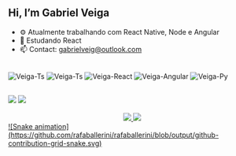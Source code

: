 ## Hi, I’m Gabriel Veiga
- ⚙️ Atualmente trabalhando com React Native, Node e Angular
- 🌱 Estudando React
- 📫 Contact: gabrielveig@outlook.com

<div style="display: inline_block"><br>
  <img align="center" alt="Veiga-Ts" height="30" width="40" src="https://cdn.jsdelivr.net/gh/devicons/devicon/icons/javascript/javascript-original.svg" />
  <img align="center" alt="Veiga-Ts" height="30" width="40" src="https://cdn.jsdelivr.net/gh/devicons/devicon/icons/typescript/typescript-original.svg" />
  <img align="center" alt="Veiga-React" height="30" width="40" src="https://cdn.jsdelivr.net/gh/devicons/devicon/icons/react/react-original.svg" />
  <img align="center" alt="Veiga-Angular" height="30" width="40" src="https://cdn.jsdelivr.net/gh/devicons/devicon/icons/angularjs/angularjs-original.svg" />
  <img align="center" alt="Veiga-Py" height="30" width="40" src="https://cdn.jsdelivr.net/gh/devicons/devicon/icons/python/python-plain.svg" />
</div>

##

<div> 
  <a href = "mailto:veigabriel25@gmail.com"><img src="https://img.shields.io/badge/-Gmail-%23333?style=for-the-badge&logo=gmail&logoColor=white" target="_blank"></a>
  <a href="https://www.linkedin.com/in/gabriel-veiga-874625110/" target="_blank"><img src="https://img.shields.io/badge/-LinkedIn-%230077B5?style=for-the-badge&logo=linkedin&logoColor=white" target="_blank"></a> 
</div><br>

<div align="center">
  <a href="https://github.com/Veigabriel25">
  <img height="180em" src="https://github-readme-stats.vercel.app/api?username=Veigabriel25&show_icons=true&theme=dracula&include_all_commits=true&count_private=true"/>
  <img height="180em" src="https://github-readme-stats.vercel.app/api/top-langs/?username=Veigabriel25&layout=compact&langs_count=7&theme=dracula"/>
</div>
  
<div>
    ![Snake animation](https://github.com/rafaballerini/rafaballerini/blob/output/github-contribution-grid-snake.svg)  
</div>
  

<!---
Veigabriel25/Veigabriel25 is a ✨ special ✨ repository because its `README.md` (this file) appears on your GitHub profile.
You can click the Preview link to take a look at your changes.
--->
